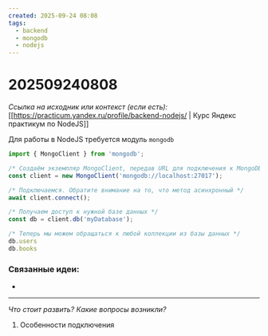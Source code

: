 ```yaml
---
created: 2025-09-24 08:08
tags:
  - backend
  - mongodb
  - nodejs
---
```

# 202509240808

*Ссылка на исходник или контекст (если есть):* [[https://practicum.yandex.ru/profile/backend-nodejs/ | Курс Яндекс практикум по NodeJS]]

Для работы в NodeJS требуется модуль `mongodb`
```ts
import { MongoClient } from 'mongodb';

/* Создаём экземпляр MongoClient, передав URL для подключения к MongoDB */
const client = new MongoClient('mongodb://localhost:27017');

/* Подключаемся. Обратите внимание на то, что метод асинхронный */
await client.connect();

/* Получаем доступ к нужной базе данных */
const db = client.db('myDatabase');

/* Теперь мы можем обращаться к любой коллекции из базы данных */
db.users
db.books
```
### Связанные идеи:
*   
---

*Что стоит развить? Какие вопросы возникли?*
1) Особенности подключения
